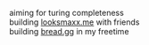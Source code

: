 aiming for turing completeness
<br />
building <a href="https://github.com/looksmaxxme">looksmaxx.me</a> with friends
<br/>
building <a href="https://github.com/breadgg">bread.gg</a> in my freetime
